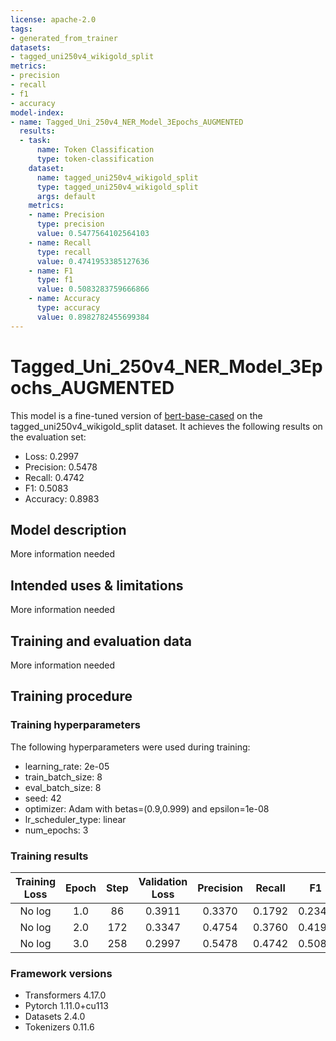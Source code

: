 ```yaml
---
license: apache-2.0
tags:
- generated_from_trainer
datasets:
- tagged_uni250v4_wikigold_split
metrics:
- precision
- recall
- f1
- accuracy
model-index:
- name: Tagged_Uni_250v4_NER_Model_3Epochs_AUGMENTED
  results:
  - task:
      name: Token Classification
      type: token-classification
    dataset:
      name: tagged_uni250v4_wikigold_split
      type: tagged_uni250v4_wikigold_split
      args: default
    metrics:
    - name: Precision
      type: precision
      value: 0.5477564102564103
    - name: Recall
      type: recall
      value: 0.4741953385127636
    - name: F1
      type: f1
      value: 0.5083283759666866
    - name: Accuracy
      type: accuracy
      value: 0.8982782455699384
---
```


<!-- This model card has been generated automatically according to the information the Trainer had access to. You
should probably proofread and complete it, then remove this comment. -->

# Tagged_Uni_250v4_NER_Model_3Epochs_AUGMENTED

This model is a fine-tuned version of [bert-base-cased](https://huggingface.co/bert-base-cased) on the tagged_uni250v4_wikigold_split dataset.
It achieves the following results on the evaluation set:
- Loss: 0.2997
- Precision: 0.5478
- Recall: 0.4742
- F1: 0.5083
- Accuracy: 0.8983

## Model description

More information needed

## Intended uses & limitations

More information needed

## Training and evaluation data

More information needed

## Training procedure

### Training hyperparameters

The following hyperparameters were used during training:
- learning_rate: 2e-05
- train_batch_size: 8
- eval_batch_size: 8
- seed: 42
- optimizer: Adam with betas=(0.9,0.999) and epsilon=1e-08
- lr_scheduler_type: linear
- num_epochs: 3

### Training results

| Training Loss | Epoch | Step | Validation Loss | Precision | Recall | F1     | Accuracy |
|:-------------:|:-----:|:----:|:---------------:|:---------:|:------:|:------:|:--------:|
| No log        | 1.0   | 86   | 0.3911          | 0.3370    | 0.1792 | 0.2340 | 0.8515   |
| No log        | 2.0   | 172  | 0.3347          | 0.4754    | 0.3760 | 0.4199 | 0.8836   |
| No log        | 3.0   | 258  | 0.2997          | 0.5478    | 0.4742 | 0.5083 | 0.8983   |


### Framework versions

- Transformers 4.17.0
- Pytorch 1.11.0+cu113
- Datasets 2.4.0
- Tokenizers 0.11.6
